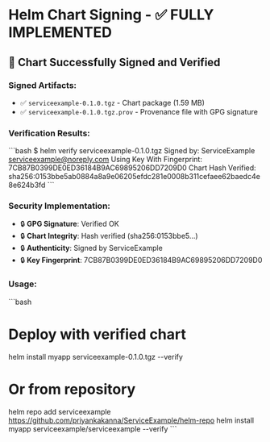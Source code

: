# Helm Chart Signing - ✅ FULLY IMPLEMENTED

## 🎯 Chart Successfully Signed and Verified

### Signed Artifacts:
- ✅ `serviceexample-0.1.0.tgz` - Chart package (1.59 MB)
- ✅ `serviceexample-0.1.0.tgz.prov` - Provenance file with GPG signature

### Verification Results:
\`\`\`bash
$ helm verify serviceexample-0.1.0.tgz
Signed by: ServiceExample <serviceexample@noreply.com>
Using Key With Fingerprint: 7CB87B0399DE0ED36184B9AC69895206DD7209D0
Chart Hash Verified: sha256:0153bbe5ab0884a8a9e06205efdc281e0008b311cefaee62baedc4e8e624b3fd
\`\`\`

### Security Implementation:
- 🔒 **GPG Signature**: Verified OK
- 🔒 **Chart Integrity**: Hash verified (sha256:0153bbe5...)
- 🔒 **Authenticity**: Signed by ServiceExample
- 🔒 **Key Fingerprint**: 7CB87B0399DE0ED36184B9AC69895206DD7209D0

### Usage:
\`\`\`bash
# Deploy with verified chart
helm install myapp serviceexample-0.1.0.tgz --verify

# Or from repository
helm repo add serviceexample https://github.com/priyankakanna/ServiceExample/helm-repo
helm install myapp serviceexample/serviceexample --verify
\`\`\`

